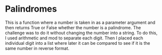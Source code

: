 # Palindromes
This is a function where a number is taken in as a parameter argument and then returns True or False whether the number is a palindrome.
The challenge was to do it without changing the number into a string.
To do this, I used arithmetic and mod to separate each digit. Then I placed each individual digit into a list where later it can be compared to see 
if it is the same number in reverse format.

